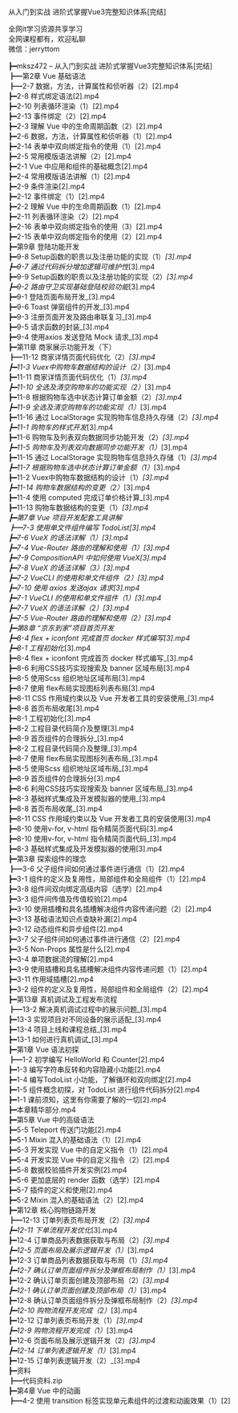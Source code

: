 从入门到实战 进阶式掌握Vue3完整知识体系[完结]

全网it学习资源共享学习<br>全网课程都有，欢迎私聊<br>微信：jerryttom<br>

┣━mksz472 – 从入门到实战 进阶式掌握Vue3完整知识体系[完结]<br> ┣━第2章 Vue 基础语法<br> ┣━2-7 数据，方法，计算属性和侦听器（2）[2].mp4<br> ┣━2-8 样式绑定语法[2].mp4<br> ┣━2-10 列表循环渲染（1）[2].mp4<br> ┣━2-13 事件绑定（2）[2].mp4<br> ┣━2-3 理解 Vue 中的生命周期函数（2）[2].mp4<br> ┣━2-6 数据，方法，计算属性和侦听器（1）[2].mp4<br> ┣━2-14 表单中双向绑定指令的使用（1）[2].mp4<br> ┣━2-5 常用模版语法讲解（2）[2].mp4<br> ┣━2-1 Vue 中应用和组件的基础概念[2].mp4<br> ┣━2-4 常用模版语法讲解（1）[2].mp4<br> ┣━2-9 条件渲染[2].mp4<br> ┣━2-12 事件绑定（1）[2].mp4<br> ┣━2-2 理解 Vue 中的生命周期函数（1）[2].mp4<br> ┣━2-11 列表循环渲染（2）[2].mp4<br> ┣━2-16 表单中双向绑定指令的使用（3）[2].mp4<br> ┣━2-15 表单中双向绑定指令的使用（2）[2].mp4<br> ┣━第9章 登陆功能开发<br> ┣━9-8 Setup函数的职责以及注册功能的实现（1）_[3].mp4<br> ┣━9-7 通过代码拆分增加逻辑可维护性_[3].mp4<br> ┣━9-9 Setup函数的职责以及注册功能的实现（2）_[3].mp4<br> ┣━9-2 路由守卫实现基础登陆校验功能_[3].mp4<br> ┣━9-1 登陆页面布局开发_[3].mp4<br> ┣━9-6 Toast 弹窗组件的开发_[3].mp4<br> ┣━9-3 注册页面开发及路由串联复习_[3].mp4<br> ┣━9-5 请求函数的封装_[3].mp4<br> ┣━9-4 使用axios 发送登陆 Mock 请求_[3].mp4<br> ┣━第11章 商家展示功能开发（下）<br> ┣━11-12 商家详情页面代码优化（2）_[3].mp4<br> ┣━11-3 Vuex中购物车数据结构的设计（2）_[3].mp4<br> ┣━11-11 商家详情页面代码优化（1）_[3].mp4<br> ┣━11-10 全选及清空购物车的功能实现（2）_[3].mp4<br> ┣━11-8 根据购物车选中状态计算订单金额（2）_[3].mp4<br> ┣━11-9 全选及清空购物车的功能实现（1）_[3].mp4<br> ┣━11-16 通过 LocalStorage 实现购物车信息持久存储（2）_[3].mp4<br> ┣━11-1 购物车的样式开发_[3].mp4<br> ┣━11-6 购物车及列表双向数据同步功能开发（2）_[3].mp4<br> ┣━11-5 购物车及列表双向数据同步功能开发（1）_[3].mp4<br> ┣━11-15 通过 LocalStorage 实现购物车信息持久存储（1）_[3].mp4<br> ┣━11-7 根据购物车选中状态计算订单金额（1）_[3].mp4<br> ┣━11-2 Vuex中购物车数据结构的设计（1）_[3].mp4<br> ┣━11-14 购物车数据结构的变更（2）_[3].mp4<br> ┣━11-4 使用 computed 完成订单价格计算_[3].mp4<br> ┣━11-13 购物车数据结构的变更（1）_[3].mp4<br> ┣━第7章 Vue 项目开发配套工具讲解<br> ┣━7-3 使用单文件组件编写 TodoList[3].mp4<br> ┣━7-6 VueX 的语法详解（1）[3].mp4<br> ┣━7-4 Vue-Router 路由的理解和使用（1）[3].mp4<br> ┣━7-9 CompositionAPI 中如何使用 VueX[3].mp4<br> ┣━7-8 VueX 的语法详解（3）[3].mp4<br> ┣━7-2 VueCLI 的使用和单文件组件（2）[3].mp4<br> ┣━7-10 使用 axios 发送ajax 请求[3].mp4<br> ┣━7-1 VueCLI 的使用和单文件组件（1）[3].mp4<br> ┣━7-7 VueX 的语法详解（2）[3].mp4<br> ┣━7-5 Vue-Router 路由的理解和使用（2）[3].mp4<br> ┣━第8章 “京东到家”项目首页开发<br> ┣━8-4 flex + iconfont 完成首页 docker 样式编写[3].mp4<br> ┣━8-1 工程初始化_[3].mp4<br> ┣━8-4 flex + iconfont 完成首页 docker 样式编写_[3].mp4<br> ┣━8-6 利用CSS技巧实现搜索及 banner 区域布局[3].mp4<br> ┣━8-5 使用Scss 组织地址区域布局[3].mp4<br> ┣━8-7 使用 flex布局实现图标列表布局[3].mp4<br> ┣━8-11 CSS 作用域约束以及 Vue 开发者工具的安装使用_[3].mp4<br> ┣━8-8 首页布局收尾[3].mp4<br> ┣━8-1 工程初始化[3].mp4<br> ┣━8-2 工程目录代码简介及整理[3].mp4<br> ┣━8-9 首页组件的合理拆分_[3].mp4<br> ┣━8-2 工程目录代码简介及整理_[3].mp4<br> ┣━8-7 使用 flex布局实现图标列表布局_[3].mp4<br> ┣━8-5 使用Scss 组织地址区域布局_[3].mp4<br> ┣━8-9 首页组件的合理拆分[3].mp4<br> ┣━8-6 利用CSS技巧实现搜索及 banner 区域布局_[3].mp4<br> ┣━8-3 基础样式集成及开发模拟器的使用_[3].mp4<br> ┣━8-8 首页布局收尾_[3].mp4<br> ┣━8-11 CSS 作用域约束以及 Vue 开发者工具的安装使用[3].mp4<br> ┣━8-10 使用v-for, v-html 指令精简页面代码[3].mp4<br> ┣━8-10 使用v-for, v-html 指令精简页面代码_[3].mp4<br> ┣━8-3 基础样式集成及开发模拟器的使用[3].mp4<br> ┣━第3章 探索组件的理念<br> ┣━3-6 父子组件间如何通过事件进行通信（1）[2].mp4<br> ┣━3-1 组件的定义及复用性，局部组件和全局组件（1）[2].mp4<br> ┣━3-8 组件间双向绑定高级内容（选学）[2].mp4<br> ┣━3-3 组件间传值及传值校验[2].mp4<br> ┣━3-10 使用插槽和具名插槽解决组件内容传递问题（2）[2].mp4<br> ┣━3-13 基础语法知识点查缺补漏[2].mp4<br> ┣━3-12 动态组件和异步组件[2].mp4<br> ┣━3-7 父子组件间如何通过事件进行通信（2）[2].mp4<br> ┣━3-5 Non-Props 属性是什么[2].mp4<br> ┣━3-4 单项数据流的理解[2].mp4<br> ┣━3-9 使用插槽和具名插槽解决组件内容传递问题（1）[2].mp4<br> ┣━3-11 作用域插槽[2].mp4<br> ┣━3-2 组件的定义及复用性，局部组件和全局组件（2）[2].mp4<br> ┣━第13章 真机调试及工程发布流程<br> ┣━13-2 解决真机调试过程中的展示问题_[3].mp4<br> ┣━13-3 实现项目对不同设备的展示适配_[3].mp4<br> ┣━13-4 项目上线和课程总结_[3].mp4<br> ┣━13-1 如何进行真机调试_[3].mp4<br> ┣━第1章 Vue 语法初探<br> ┣━1-2 初学编写 HelloWorld 和 Counter[2].mp4<br> ┣━1-3 编写字符串反转和内容隐藏小功能[2].mp4<br> ┣━1-4 编写TodoList 小功能，了解循环和双向绑定[2].mp4<br> ┣━1-5 组件概念初探，对 TodoList 进行组件代码拆分[2].mp4<br> ┣━1-1 课前须知，这里有你需要了解的一切[2].mp4<br> ┣━本章精华部分.mp4<br> ┣━第5章 Vue 中的高级语法<br> ┣━5-5 Teleport 传送门功能[2].mp4<br> ┣━5-1 Mixin 混入的基础语法（1）[2].mp4<br> ┣━5-3 开发实现 Vue 中的自定义指令（1）[2].mp4<br> ┣━5-4 开发实现 Vue 中的自定义指令（2）[2].mp4<br> ┣━5-8 数据校验插件开发实例[2].mp4<br> ┣━5-6 更加底层的 render 函数（选学）[2].mp4<br> ┣━5-7 插件的定义和使用[2].mp4<br> ┣━5-2 Mixin 混入的基础语法（2）[2].mp4<br> ┣━第12章 核心购物链路开发<br> ┣━12-13 订单列表页布局开发（2）_[3].mp4<br> ┣━12-11 下单流程开发优化_[3].mp4<br> ┣━12-4 订单商品列表数据获取与布局（2）_[3].mp4<br> ┣━12-5 页面布局及展示逻辑开发（1）_[3].mp4<br> ┣━12-3 订单商品列表数据获取与布局（1）_[3].mp4<br> ┣━12-7 确认订单页面组件拆分及弹框布局制作（1）_[3].mp4<br> ┣━12-2 确认订单页面创建及顶部布局（2）_[3].mp4<br> ┣━12-1 确认订单页面创建及顶部布局（1）_[3].mp4<br> ┣━12-8 确认订单页面组件拆分及弹框布局制作（2）_[3].mp4<br> ┣━12-10 购物流程开发完成（2）_[3].mp4<br> ┣━12-12 订单列表页布局开发（1）_[3].mp4<br> ┣━12-9 购物流程开发完成（1）_[3].mp4<br> ┣━12-6 页面布局及展示逻辑开发（2）_[3].mp4<br> ┣━12-14 订单列表逻辑开发（1）_[3].mp4<br> ┣━12-15 订单列表逻辑开发（2）_[3].mp4<br> ┣━资料<br> ┣━代码资料.zip<br> ┣━第4章 Vue 中的动画<br> ┣━4-2 使用 transition 标签实现单元素组件的过渡和动画效果（1）[2]
